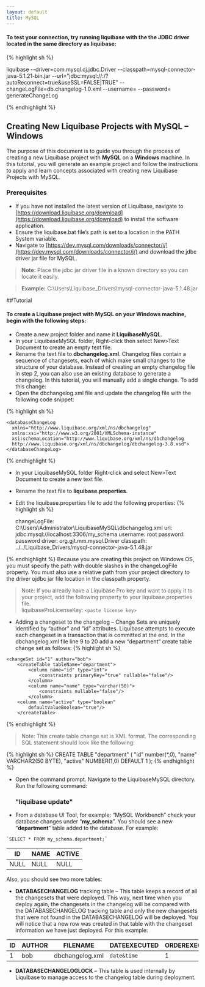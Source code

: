 ```yaml
---
layout: default
title: MySQL
---
```


#### To test your connection, try running liquibase with the the JDBC driver located in the same directory as liquibase:

{% highlight sh %}

liquibase
--driver=com.mysql.cj.jdbc.Driver
--classpath=mysql-connector-java-5.1.21-bin.jar 
--url="jdbc:mysql://<IP OR HOSTNAME>:<PORT>/<SCHEMA NAME>?autoReconnect=true&useSSL=FALSE|TRUE"
--changeLogFile=db.changelog-1.0.xml 
--username=<MYSQL USERNAME>
--password=<MYSQL PASSWORD>
generateChangeLog

{% endhighlight %}


## **Creating New Liquibase Projects with MySQL – Windows**
The purpose of this document is to guide you through the process of creating a new Liquibase project with **MySQL** on a **Windows** machine. In this tutorial, you will generate an example project and follow the instructions to apply and learn concepts associated with creating new Liquibase Projects with MySQL.
### Prerequisites
* If you have not installed the latest version of Liquibase, navigate to [https://download.liquibase.org/download](https://download.liquibase.org/download) to install the software application.
* Ensure the liquibase.bat file’s path is set to a location in the PATH System variable. 
* Navigate to [https://dev.mysql.com/downloads/connector/j/](https://dev.mysql.com/downloads/connector/j/) and download the jdbc driver jar file for MySQL.<br />

> **Note:** Place the jdbc jar driver file in a known directory so you can locate it easily.

>**Example:** C:\Users\Liquibase_Drivers\mysql-connector-java-5.1.48.jar

##Tutorial

#### To create a Liquibase project with MySQL on your Windows machine, begin with the following steps:

* Create a new project folder and name it **LiquibaseMySQL**.
* In your LiquibaseMySQL folder, Right-click then select New>Text Document to create an empty text file.<br/>
* Rename the text file to **dbchangelog.xml**.
Changelog files contain a sequence of changesets, each of which make small changes to the structure of your database. Instead of creating an empty changelog file in step 2, you can also use an existing database to generate a changelog. In this tutorial, you will manually add a single change. To add this change:
* Open the dbchangelog.xml file and update the changelog file with the following code snippet:


{% highlight sh %}
  <?xml version="1.0" encoding="UTF-8"?>
	<databaseChangeLog
	  xmlns="http://www.liquibase.org/xml/ns/dbchangelog"
	  xmlns:xsi="http://www.w3.org/2001/XMLSchema-instance"
	  xsi:schemaLocation="http://www.liquibase.org/xml/ns/dbchangelog
	  http://www.liquibase.org/xml/ns/dbchangelog/dbchangelog-3.8.xsd">
	</databaseChangeLog>
{% endhighlight %}


* In your LiquibaseMySQL folder Right-click and select New>Text Document to create a new text file.
* Rename the text file to **liquibase.properties**.
* Edit the liquibase.properties file to add the following properties:
{% highlight sh %}

    changeLogFile: C:\\Users\\Administrator\\LiquibaseMySQL\\dbchangelog.xml
    url: jdbc:mysql://localhost:3306/my_schema
    username: root
    password: password
    driver: org.gjt.mm.mysql.Driver
    classpath: ../../Liquibase_Drivers/mysql-connector-java-5.1.48.jar

{% endhighlight %}
Because you are creating this project on Windows OS, you must specify the path with double slashes in the changeLogFile property. You must also use a relative path from your project directory to the driver ojdbc jar file location in the classpath property.

> Note: If you already have a Liquibase Pro key and want to apply it to
> your project, add the following property to your liquibase.properties
> file. 	 
liquibaseProLicenseKey: `<paste license key>`

*	Adding a changeset to the changelog – Change Sets are uniquely identified by “author” and ”id” attributes. Liquibase attempts to execute each changeset in a transaction that is committed at the end.
In the dbchangelog.xml file line 9 to 20 add a new “department” create table change set as follows:
{% highlight sh %}
<?xml version="1.0" encoding="UTF-8"?>

<databaseChangeLog
  xmlns="http://www.liquibase.org/xml/ns/dbchangelog"
  xmlns:xsi="http://www.w3.org/2001/XMLSchema-instance"
  xsi:schemaLocation="http://www.liquibase.org/xml/ns/dbchangelog
         http://www.liquibase.org/xml/ns/dbchangelog/dbchangelog-3.8.xsd">

    <changeSet id="1" author="bob">
        <createTable tableName="department">
            <column name="id" type="int">
                <constraints primaryKey="true" nullable="false"/>
            </column>
            <column name="name" type="varchar(50)">
                <constraints nullable="false"/>
            </column>
		<column name="active" type="boolean"                     
			defaultValueBoolean="true"/>
        </createTable>
   </changeSet>
</databaseChangeLog>	
{% endhighlight %}

> Note: This create table change set is XML format.  The corresponding
> SQL statement should look like the following:

{% highlight sh %}
CREATE TABLE "department"
(	"id" number(*,0), 
	"name" VARCHAR2(50 BYTE), 
	"active" NUMBER(1,0) DEFAULT 1
);
{% endhighlight %}

* Open the command prompt.  Navigate to the LiquibaseMySQL directory.  
  Run the following command:
  
  ### "liquibase update"
*	 From a database UI Tool, for example: “MySQL Workbench” check your database changes under “**my_schema**”.
You should see a new “**department**” table added to the database.  For example:

    `SELECT * FROM my_schema.department;`
	
	
|ID  |NAME  |ACTIVE |
|--|--|--|
|NULL |NULL  |NULL|


Also, you should see two more tables: 
*	**DATABASECHANGELOG** tracking table – This table keeps a record of all the changesets that were deployed.  This way, next time when you deploy again, the changesets in the changelog will be compared with the DATABASECHANGELOG tracking table and only the new changesets that were not found in the DATABASECHANGELOG will be deployed.  You will notice that a new row was created in that table with the changeset information we have just deployed. 
For this example:

|ID|AUTHOR |FILENAME       |DATEEXECUTED|ORDEREXECUTED|EXECTYPE|MDSUM|...|
|--|--|--|--|--|--|--|--|
|1  |bob   |dbchangelog.xml|`date&time`|1|EXECUTED|`checksumvalue`|...|

*	**DATABASECHANGELOGLOCK** – This table is used internally by Liquibase to manage access to the changelog table during deployment.